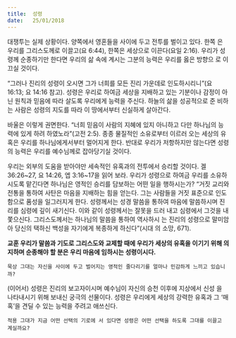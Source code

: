 ```yaml
---
title:  성령
date:   25/01/2018
---
```


대쟁투는 실제 상황이다. 양쪽에서 영혼들을 사이에 두고 전투를 벌이고 있다. 한쪽 은 우리를 그리스도께로 이끌고(요 6:44), 한쪽은 세상으로 이끈다(요일 2:16). 우리가 성령께 순종하기만 한다면 우리의 삶 속에 계시는 그분의 능력은 우리를 옳은 방향으 로 이끄실 것이다. 

“그러나 진리의 성령이 오시면 그가 너희를 모든 진리 가운데로 인도하시리니”(요 16:13; 요 14:16 참고). 성령은 우리로 하여금 세상을 지배하고 있는 기분이나 감정이 아닌 원칙과 믿음에 따라 살도록 우리에게 능력을 주신다. 하늘의 삶을 성공적으로 준 비하는 사람은 성령의 지도를 따라 이 땅에서부터 신실하게 살아간다. 

바울은 이렇게 권면한다. “너희 믿음이 사람의 지혜에 있지 아니하고 다만 하나님의 능력에 있게 하려 하였노라”(고전 2:5). 종종 물질적인 소유로부터 이르러 오는 세상의 유혹은 우리를 하나님에게서부터 멀어지게 한다. 반대로 우리가 저항하지만 않는다면 성령의 능력은 우리를 예수님께로 잡아당기실 것이다. 

우리는 외부의 도움을 받아야만 세속적인 유혹과의 전투에서 승리할 것이다. 겔 36:26~27, 요 14:26, 엡 3:16~17을 읽어 보라. 우리가 성령으로 하여금 우리를 소유하 시도록 맡긴다면 하나님은 영적인 승리를 담보하는 어떤 일을 행하시는가? “거짓 교리와 전통을 통하여 사탄은 마음을 지배하는 힘을 얻는다. 그는 사람들을 거짓 표준으로 인도함으로 품성을 일그러지게 한다. 성령께서는 성경 말씀을 통하여 마음에 말씀하시며 진리를 심령에 깊이 새기신다. 이와 같이 성령께서는 잘못을 드러 내고 심령에서 그것을 내쫓으신다. 그리스도께서는 하나님의 말씀을 통하여 역사하시 는 진리의 성령으로 말미암아 당신의 택하신 백성을 자기에게 복종하게 하신다”(시대 의 소망, 671). 

**교훈 우리가 말씀과 기도로 그리스도와 교제할 때에 우리가 세상의 유혹을 이기기 위해 의지하며 순종해야 할 분은 우리 마음에 임하시는 성령이시다.**

`묵상 그대는 자신을 사이에 두고 벌어지는 영적인 줄다리기를 얼마나 민감하게 느끼고 있습니까?`

(이어서) 성령은 진리의 보고자이시며 예수님이 자신의 승천 이후에 지상에서 신성 을 나타내시기 위해 보내신 궁극의 선물이다. 성령은 우리에게 세상의 강력한 유혹과 그 ‘매혹’을 견딜 수 있는 능력을 주려고 애쓰신다.

`적용 그대가 지금 어떤 선택의 기로에 서 있다면 성령은 어떤 선택을 하도록 그대를 이끌고 계실까요?`